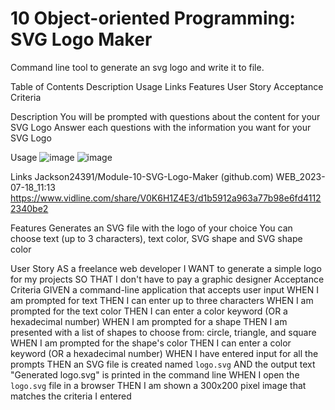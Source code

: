 # 10 Object-oriented Programming: SVG Logo Maker

Command line tool to generate an svg logo and write it to file.


Table of Contents
Description
Usage
Links
Features
User Story
Acceptance Criteria

Description
You will be prompted with questions about the content for your SVG Logo
Answer each questions with the information you want for your SVG Logo

Usage
![image](https://github.com/Jackson24391/Module-10-SVG-Logo-Maker/assets/131276854/e8996b62-b309-4e01-a8d7-f383dab16e2a)
![image](https://github.com/Jackson24391/Module-10-SVG-Logo-Maker/assets/131276854/0d214455-1ce7-465f-a8c2-2a97bba75f82)


Links
Jackson24391/Module-10-SVG-Logo-Maker (github.com)
WEB_2023-07-18_11:13
https://www.vidline.com/share/V0K6H1Z4E3/d1b5912a963a77b98e6fd41122340be2 

Features
Generates an SVG file with the logo of your choice
You can choose text (up to 3 characters), text color, SVG shape and SVG shape color

User Story
AS a freelance web developer
I WANT to generate a simple logo for my projects
SO THAT I don't have to pay a graphic designer
Acceptance Criteria
GIVEN a command-line application that accepts user input
WHEN I am prompted for text
THEN I can enter up to three characters
WHEN I am prompted for the text color
THEN I can enter a color keyword (OR a hexadecimal number)
WHEN I am prompted for a shape
THEN I am presented with a list of shapes to choose from: circle, triangle, and square
WHEN I am prompted for the shape's color
THEN I can enter a color keyword (OR a hexadecimal number)
WHEN I have entered input for all the prompts
THEN an SVG file is created named `logo.svg`
AND the output text "Generated logo.svg" is printed in the command line
WHEN I open the `logo.svg` file in a browser
THEN I am shown a 300x200 pixel image that matches the criteria I entered
